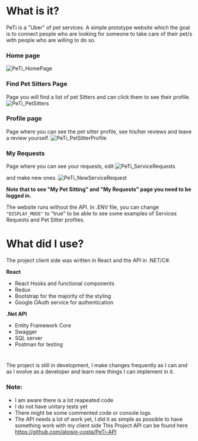
# What is it? 
PeTi is a "Uber" of pet services. A simple prototype website which the goal is to connect people who are looking for someone to take care of their pet/s with people who are willing to do so.

### Home page
![PeTi_HomePage](https://user-images.githubusercontent.com/86933138/135457755-5c24fd75-9e80-43b8-86cc-d342fb2b6fc3.png)

### Find Pet Sitters Page
Page you will find a list of pet Sitters and can click them to see their profile.
![PeTi_PetSitters](https://user-images.githubusercontent.com/86933138/135457927-25a252dd-3cfc-4c45-9e9d-af76c67208f8.png)


### Profile page
Page where you can see the pet sitter profile, see his/her reviews and leave a review yourself.
![PeTi_PetSitterProfile](https://user-images.githubusercontent.com/86933138/135457906-c6aaac46-77cc-443a-80be-65bda24d82de.png)

### My Requests
Page where you can see your requests, edit 
![PeTi_ServiceRequests](https://user-images.githubusercontent.com/86933138/135457963-56fa1117-6f27-4371-9466-2aa30cb2de23.png)

and make new ones.
![PeTi_NewServiceRequest](https://user-images.githubusercontent.com/86933138/135460363-2190ad3d-25a0-4d91-be10-92c9e4bdde83.png)

**Note that to see "My Pet Sitting" and "My Requests" page you need to be logged in.**

The website runs without the API. In .ENV file, you can change `"DISPLAY_MODE"` to "true" to be able to see 
some examples of Services Requests and Pet Sitter profiles. 

# What did I use?
The project client side was written in React and the API in .NET/C#.

**React**
- React Hooks and functional components
- Redux 
- Bootstrap for the majority of the styling
- Google OAuth service for authentication

**.Net API**
- Entity Framework Core
- Swagger
- SQL server
- Postman for testing

#
The project is still in development, I make changes frequently as I can and as I evolve as a developer and 
learn new things I can implement in it.

### Note:
- I am aware there is a lot reapeated code
- I do not have unitary tests yet
- There might be some commented code or console logs
- The API needs a lot of work yet, I did it as simple as possible to have something work with my client side
This Project API can be found here https://github.com/aloisio-costa/PeTi-API
